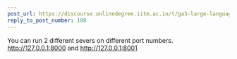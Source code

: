 ```yaml
---
post_url: https://discourse.onlinedegree.iitm.ac.in/t/ga3-large-language-models-discussion-thread-tds-jan-2025/163247/111
reply_to_post_number: 108
---
```

You can run 2 different severs on different port numbers.  
<http://127.0.0.1:8000> and <http://127.0.0.1:8001>